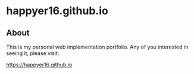 happyer16.github.io
====================

## About

This is my personal web implementation portfolio.
Any of you interested in seeing it, please visit:

https://happyer16.github.io
